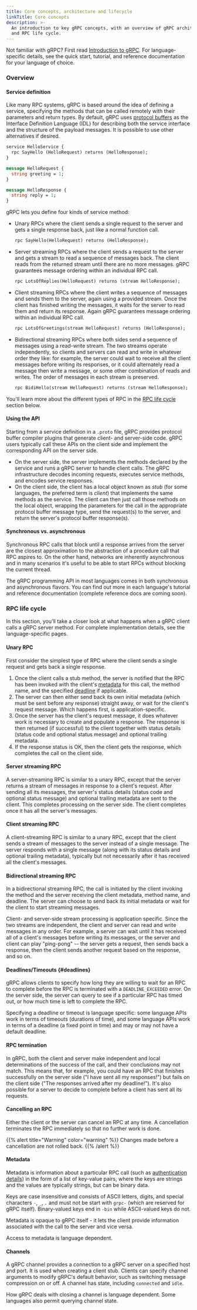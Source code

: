 ```yaml
---
title: Core concepts, architecture and lifecycle
linkTitle: Core concepts
description: >-
  An introduction to key gRPC concepts, with an overview of gRPC architecture
  and RPC life cycle.
---
```


Not familiar with gRPC? First read [Introduction to gRPC](../introduction/). For
language-specific details, see the quick start, tutorial, and reference
documentation for your language of choice.

### Overview

#### Service definition

Like many RPC systems, gRPC is based around the idea of defining a service,
specifying the methods that can be called remotely with their parameters and
return types. By default, gRPC uses [protocol
buffers](https://developers.google.com/protocol-buffers) as the Interface
Definition Language (IDL) for describing both the service interface and the
structure of the payload messages. It is possible to use other alternatives if
desired.

```proto
service HelloService {
  rpc SayHello (HelloRequest) returns (HelloResponse);
}

message HelloRequest {
  string greeting = 1;
}

message HelloResponse {
  string reply = 1;
}
```

gRPC lets you define four kinds of service method:

- Unary RPCs where the client sends a single request to the server and gets a
  single response back, just like a normal function call.

  ```proto
  rpc SayHello(HelloRequest) returns (HelloResponse);
  ```

- Server streaming RPCs where the client sends a request to the server and gets
  a stream to read a sequence of messages back. The client reads from the
  returned stream until there are no more messages. gRPC guarantees message
  ordering within an individual RPC call.

  ```proto
  rpc LotsOfReplies(HelloRequest) returns (stream HelloResponse);
  ```

- Client streaming RPCs where the client writes a sequence of messages and sends
  them to the server, again using a provided stream. Once the client has
  finished writing the messages, it waits for the server to read them and return
  its response.  Again gRPC guarantees message ordering within an individual RPC
  call.

  ```proto
  rpc LotsOfGreetings(stream HelloRequest) returns (HelloResponse);
  ```

- Bidirectional streaming RPCs where both sides send a sequence of messages
  using a read-write stream. The two streams operate independently, so clients
  and servers can read and write in whatever order they like: for example, the
  server could wait to receive all the client messages before writing its
  responses, or it could alternately read a message then write a message, or
  some other combination of reads and writes. The order of messages in each
  stream is preserved.

  ```proto
  rpc BidiHello(stream HelloRequest) returns (stream HelloResponse);
  ```

You'll learn more about the different types of RPC in the
[RPC life cycle](#rpc-life-cycle) section below.

#### Using the API

Starting from a service definition in a `.proto` file, gRPC provides protocol
buffer compiler plugins that generate client- and server-side code. gRPC users
typically call these APIs on the client side and implement the corresponding API
on the server side.

- On the server side, the server implements the methods declared by the service
  and runs a gRPC server to handle client calls. The gRPC infrastructure decodes
  incoming requests, executes service methods, and encodes service responses.
- On the client side, the client has a local object known as *stub* (for some
  languages, the preferred term is *client*) that implements the same methods as
  the service. The client can then just call those methods on the local object,
  wrapping the parameters for the call in the appropriate protocol buffer
  message type, send the request(s) to the server, and return the server's 
  protocol buffer response(s).

#### Synchronous vs. asynchronous

Synchronous RPC calls that block until a response arrives from the server are
the closest approximation to the abstraction of a procedure call that RPC
aspires to. On the other hand, networks are inherently asynchronous and in many
scenarios it's useful to be able to start RPCs without blocking the current
thread.

The gRPC programming API in most languages comes in both synchronous and
asynchronous flavors. You can find out more in each language's tutorial and
reference documentation (complete reference docs are coming soon).

### RPC life cycle

In this section, you'll take a closer look at what happens when a gRPC client
calls a gRPC server method. For complete implementation details, see the
language-specific pages.

#### Unary RPC

First consider the simplest type of RPC where the client sends a single request
and gets back a single response.

 1. Once the client calls a stub method, the server is
    notified that the RPC has been invoked with the client's [metadata](#metadata)
    for this call, the method name, and the specified [deadline](#deadlines) if
    applicable.
 2. The server can then either send back its own initial metadata (which must be
    sent before any response) straight away, or wait for the client's request
    message. Which happens first, is application-specific.
 3. Once the server has the client's request message, it does whatever work is
    necessary to create and populate a response. The response is then returned
    (if successful) to the client together with status details (status code and
    optional status message) and optional trailing metadata.
 4. If the response status is OK, then the client gets the response, which
    completes the call on the client side.

#### Server streaming RPC

A server-streaming RPC is similar to a unary RPC, except that the server returns
a stream of messages in response to a client's request. After sending all its
messages, the server's status details (status code and optional status message)
and optional trailing metadata are sent to the client. This completes processing
on the server side. The client completes once it has all the server's messages.

#### Client streaming RPC

A client-streaming RPC is similar to a unary RPC, except that the client sends a
stream of messages to the server instead of a single message. The server
responds with a single message (along with its status details and optional
trailing metadata), typically but not necessarily after it has received all the
client's messages.

#### Bidirectional streaming RPC

In a bidirectional streaming RPC, the call is initiated by the client
invoking the method and the server receiving the client metadata, method name,
and deadline. The server can choose to send back its initial metadata or
wait for the client to start streaming messages.

Client- and server-side stream processing is application specific. Since the two
streams are independent, the client and server can read and write messages in
any order. For example, a server can wait until it has received all of a
client's messages before writing its messages, or the server and client can play
"ping-pong" -- the server gets a request, then sends back a response, then the
client sends another request based on the response, and so on.

#### Deadlines/Timeouts {#deadlines}

gRPC allows clients to specify how long they are willing to wait for an RPC to
complete before the RPC is terminated with a `DEADLINE_EXCEEDED` error. On
the server side, the server can query to see if a particular RPC has timed out,
or how much time is left to complete the RPC.

Specifying a deadline or timeout is language specific: some language APIs work
in terms of timeouts (durations of time), and some language APIs work in terms
of a deadline (a fixed point in time) and may or may not have a default deadline.

#### RPC termination

In gRPC, both the client and server make independent and local determinations of
the success of the call, and their conclusions may not match. This means that,
for example, you could have an RPC that finishes successfully on the server side
("I have sent all my responses!") but fails on the client side ("The responses
arrived after my deadline!"). It's also possible for a server to decide to
complete before a client has sent all its requests.

#### Cancelling an RPC

Either the client or the server can cancel an RPC at any time. A cancellation
terminates the RPC immediately so that no further work is done.

{{% alert title="Warning" color="warning" %}}
  Changes made before a cancellation are not rolled back.
{{% /alert %}}

#### Metadata

Metadata is information about a particular RPC call (such as [authentication
details](/docs/guides/auth/)) in the form of a list of key-value pairs, where the
keys are strings and the values are typically strings, but can be binary data.

Keys are case insensitive and consists of ASCII letters, digits, and special characters `-`, `_`,
`.` and must not be start with `grpc-` (which are reserved for gRPC itself).
Binary-valued keys end in `-bin` while ASCII-valued keys do not.

Metadata is opaque to gRPC itself - it lets the client provide information
associated with the call to the server and vice versa.

Access to metadata is language dependent.

#### Channels

A gRPC channel provides a connection to a gRPC server on a specified host and
port. It is used when creating a client stub. Clients can specify channel
arguments to modify gRPC's default behavior, such as switching message
compression on or off. A channel has state, including `connected` and `idle`.

How gRPC deals with closing a channel is language dependent. Some languages also
permit querying channel state.

